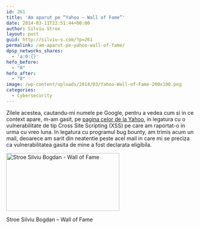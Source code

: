 ```yaml
---
id: 261
title: 'Am aparut pe “Yahoo – Wall of Fame”'
date: 2014-03-11T22:51:44+00:00
author: Silviu Stroe
layout: post
guid: http://silviu-s.com/?p=261
permalink: /am-aparut-pe-yahoo-wall-of-fame/
dpsp_networks_shares:
  - 'a:0:{}'
hefo_before:
  - "0"
hefo_after:
  - "0"
image: /wp-content/uploads/2014/03/Yahoo-Wall-of-Fame-200x100.png
categories:
  - Cybersecurity
---
```

Zilele acestea, cautandu-mi numele pe Google, pentru a vedea cum si in ce context apare, m-am gasit, pe <a title="Yahoo! Wall of Fame" href="http://web.archive.org/web/20160122082559/http://bugbounty.yahoo.com/security_wall.html" target="_blank">pagina celor de la Yahoo</a>, in legatura cu o vulnerabilitate de tip Cross Site Scripting (XSS) pe care am raportat-o in urma cu vreo luna. In legatura cu programul bug bounty, am trimis acum un mail, deoarece am sarit din neatentie peste acel mail in care mi se preciza ca vulnerabilitatea gasita de mine a fost declarata eligibila.

<div id="attachment_262" style="max-width: 310px" class="wp-caption alignnone">
  <a href="http://silviu-s.com/wp-content/uploads/2014/03/Yahoo-Wall-of-Fame.png"><img class="size-medium wp-image-262" alt="Stroe Silviu Bogdan - Wall of Fame" src="http://silviu-s.com/wp-content/uploads/2014/03/Yahoo-Wall-of-Fame-300x154.png" width="300" height="154" srcset="https://silviu-s.com/wp-content/uploads/2014/03/Yahoo-Wall-of-Fame-300x154.png 300w, https://silviu-s.com/wp-content/uploads/2014/03/Yahoo-Wall-of-Fame-1024x526.png 1024w, https://silviu-s.com/wp-content/uploads/2014/03/Yahoo-Wall-of-Fame.png 1366w" sizes="(max-width: 300px) 100vw, 300px" /></a>
  
  <p class="wp-caption-text">
    Stroe Silviu Bogdan – Wall of Fame
  </p>
</div>

